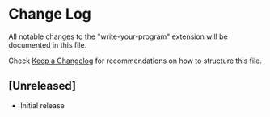 # Change Log

All notable changes to the "write-your-program" extension will be documented in this file.

Check [Keep a Changelog](http://keepachangelog.com/) for recommendations on how to structure this file.

## [Unreleased]

- Initial release